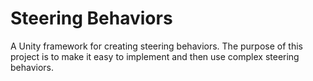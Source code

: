 Steering Behaviors
==================

A Unity framework for creating steering behaviors. The purpose of this project is to make it easy to implement and then use complex steering behaviors.
